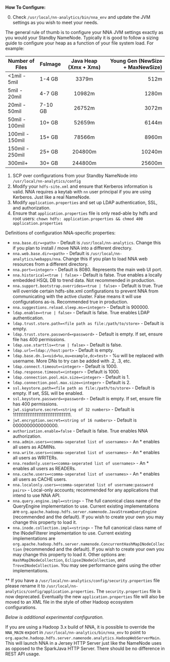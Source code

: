 **How To Configure:**

0. Check `/usr/local/nn-analytics/bin/nna_env` and update the JVM settings as you wish to meet your needs.

The general rule of thumb is to configure your NNA JVM settings exactly as you would your Standby NameNode.
Typically it is good to follow a sizing guide to configure your heap as a function of your file system load.
For example:

| Number of Files | FsImage | Java Heap (Xmx + Xms) | Young Gen (NewSize + MaxNewSize) |
| --------------- | ------- | :--------------------:| --------------------------------:|
| <1mil - 5mil    | 1-4 GB  | 3379m                 | 512m                             |
| 5mil - 20mil    | 4-7 GB  | 10982m                | 1280m                            |
| 20mil - 50mil   | 7-10 GB | 26752m                | 3072m                            |
| 50mil - 100mil  | 10+ GB  | 52659m                | 6144m                            |
| 100mil - 150mil | 15+ GB  | 78566m                | 8960m                            |
| 150mil - 250mil | 25+ GB  | 204800m               | 10240m                           |
| 300mil+         | 30+ GB  | 244800m               | 25600m                           |

1. SCP over configurations from your Standby NameNode into `/usr/local/nn-analytics/config`
2. Modify your `hdfs-site.xml` and ensure that Kerberos information is valid. NNA requires a keytab with `nn` user principal if you are using Kerberos. Just like a real NameNode.
3. Modify `application.properties` and set up LDAP authentication, SSL, and authorization.
4. Ensure that `application.properties` file is only read-able by hdfs and root users: `chown hdfs: application.properties && chmod 400 application.properties`

Definitions of configuration NNA-specific properties:

* `nna.base.dir=<path>` - Default is `/usr/local/nn-analytics`. Change this if you plan to install / move NNA into a different directory.
* `nna.web.base.dir=<path>` - Default is `/usr/local/nn-analytics/webapps/nna`. Change this if you plan to load NNA web resources from a different directory.
* `nna.port=<integer>` - Default is 8080. Represents the main web UI port.
* `nna.historical=<true | false>` - Default is false. True enables a locally embedded HSQL DB to trend data. Not recommended in production.
* `nna.support.bootstrap.overrides=<true | false>` - Default is true. True will override certain hdfs-site.xml configurations to prevent NNA from communicating with the active cluster. False means it will use configurations as-is. Recommended true in production.
* `nna.suggestions.reload.sleep.ms=<integer>` - Default is 900000.
* `ldap.enable=<true | false>` - Default is false. True enables LDAP authentication.
* `ldap.trust.store.path=<file path as file:/path/to/store>` - Default is empty.
* `ldap.trust.store.password=<password>` - Default is empty. If set, ensure file has 400 permissions.
* `ldap.use.starttls=<true | false>` - Default is false.
* `ldap.url=<ldap://host:port>` - Default is empty.
* `ldap.base.dn.1=<uid=%u,ou=example,dc=test>` - %u will be replaced with username. More DNs to try can be added with .2, .3, etc.
* `ldap.connect.timeout=<integer>` - Default is 1000.
* `ldap.response.timeout=<integer>` - Default is 1000.
* `ldap.connection.pool.min.size=<integer>` - Default is 1.
* `ldap.connection.pool.max.size=<integer>` - Default is 2.
* `ssl.keystore.path=<file path as file:/path/to/store>` - Default is empty. If set, SSL will be enabled.
* `ssl.keystore.password=<password>` - Default is empty. If set, ensure file has 400 permissions.
* `jwt.signature.secret=<string of 32 numbers>` - Default is 11111111111111111111111111111111.
* `jwt.encryption.secret=<string of 16 numbers>` - Default is 0000000000000000.
* `authorization.enable=false` - Default is false. True enables NNA authorization.
* `nna.admin.users=<comma-seperated list of usernames>` - An * enables all users as ADMINs.
* `nna.write.users=<comma-seperated list of usernames>` - An * enables all users as WRITERs.
* `nna.readonly.users=<comma-seperated list of usernames>` - An * enables all users as READERs.
* `nna.cache.users=<comma-seperated list of usernames>` - An * enables all users as CACHE users.
* `nna.localonly.users=<comma-seperated list of username:password pairs>` - Local-only accounts; recommended for any applications that intend to use NNA API.
* `nna.query.engine.impl=<string>` - The full canonical class name of the QueryEngine implementation to use. Current existing implementations are `org.apache.hadoop.hdfs.server.namenode.JavaStreamQueryEngine` (recommended and the default). If you wish to create your own you may change this property to load it.
* `nna.inode.collection.impl=<string>` - The full canonical class name of the INodeFilterer implementation to use. Current existing implementations are `org.apache.hadoop.hdfs.server.namenode.ConcurrentHashMapINodeCollection` (recommended and the default). If you wish to create your own you may change this property to load it. 
Other options are: `HashMapINodeCollection`, `EclipseINodeCollection`, and `TroveINodeCollection`. You may see performance gains using the other implementations.

** If you have a `/usr/local/nn-analytics/config/security.properties` file please rename it to `/usr/local/nn-analytics/config/application.properties`. The `security.properties` file is now deprecated. Eventually the new `application.properties` file will also be moved to an XML file in the style of other Hadoop ecosystem configurations.

*Below is additional experimental configuration.*

If you are using a Hadoop 3.x build of NNA, it is possible to override the `NNA_MAIN` export in `/usr/local/nn-analytics/bin/nna_env` to point to `org.apache.hadoop.hdfs.server.namenode.analytics.HadoopWebServerMain`. 
This will launch NNA in a Jersey HTTP Server just like the NameNode uses as opposed to the SparkJava HTTP Server. There should be no difference in REST API usage.
